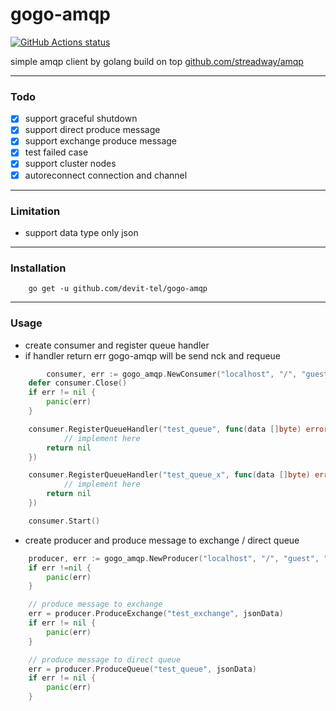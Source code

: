 # gogo-amqp

<p align="left">
  <a href="https://github.com/devit-tel/gogo-amqp"><img alt="GitHub Actions status" src="https://github.com/devit-tel/gogo-amqp/workflows/go-test/badge.svg"></a>
</p>

simple amqp client by golang build on top [github.com/streadway/amqp](https://github.com/streadway/amqp)

---

### Todo

- [x] support graceful shutdown
- [x] support direct produce message
- [x] support exchange produce message
- [x] test failed case
- [x] support cluster nodes
- [x] autoreconnect connection and channel

---

### Limitation

- support data type only json

---

### Installation

```
    go get -u github.com/devit-tel/gogo-amqp
```

---

### Usage

- create consumer and register queue handler
- if handler return err gogo-amqp will be send nck and requeue

```go
    	consumer, err := gogo_amqp.NewConsumer("localhost", "/", "guest", "guest", 5672)
	defer consumer.Close()
	if err != nil {
		panic(err)
	}

	consumer.RegisterQueueHandler("test_queue", func(data []byte) error {
        	// implement here
		return nil
	})

	consumer.RegisterQueueHandler("test_queue_x", func(data []byte) error {
        	// implement here
		return nil
	})

	consumer.Start()
```

- create producer and produce message to exchange / direct queue

```go
    producer, err := gogo_amqp.NewProducer("localhost", "/", "guest", "guest", 5672)
    if err !=nil {
        panic(err)
    }

    // produce message to exchange
    err = producer.ProduceExchange("test_exchange", jsonData)
    if err != nil {
        panic(err)
    }

    // produce message to direct queue
    err = producer.ProduceQueue("test_queue", jsonData)
    if err != nil {
        panic(err)
    }
```
